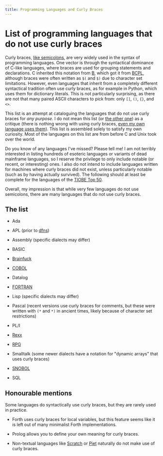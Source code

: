 ```yaml
---
title: Programming Languages and Curly Braces
---
```


List of programming languages that do not use curly braces
===

Curly braces, [like semicolons](semicolons.html), are very widely used
in the syntax of programming languages.  One vector is through the
syntactical dominance of C-like languages, where braces are used for
grouping statements and declarations.  C inherited this notation from
[B](https://en.wikipedia.org/wiki/B_(programming_language)), which got
it from [BCPL](https://en.wikipedia.org/wiki/BCPL), although braces
were often written as `$(` and `$)` due to character set limitations.
However, even languages that inherit from a completely different
syntactical tradition often use curly braces, as for example in
Python, which uses them for dictionary literals.  This is not
particularly surprising, as there are not that many paired ASCII
characters to pick from: only `[]`, `()`, `{}`, and `<>`.

This list is an attempt at cataloguing the languages that do not use
curly braces for *any purpose*.  I do not mean this list (or [the
other one](semicolons.html)) as a critique (there is nothing wrong
with using curly braces, [even my own language uses
them](https://futhark-lang.org)).  This list is assembled solely to
satisfy my own curiosity.  Most of the languages on this list are from
before C and Unix took over the world.

Do you know of any languages I've missed?  Please tell me!  I am not
terribly interested in listing hundreds of esoteric languages or
variants of dead mainframe languages, so I reserve the privilege to
only include notable (or recent, or interesting) ones.  I also do not
intend to include languages written for machines where curly braces
did not exist, unless particularly notable (such as by having actually
survived).  The following should at least be complete for the
languages of the [TIOBE Top 50](https://www.tiobe.com/tiobe-index/).

Overall, my impression is that while very few languages do not use
semicolons, there are many languages that do not use curly braces.

The list
---

  * Ada

  * APL (prior to [dfns](https://dfns.dyalog.com/))

  * Assembly (specific dialects may differ)

  * BASIC

  * [Brainfuck](https://esolangs.org/wiki/Brainfuck)

  * [COBOL](https://en.wikipedia.org/wiki/COBOL)

  * Datalog

  * [FORTRAN](http://www.math-cs.gordon.edu/courses/cs323/FORTRAN/fortran.html)

  * Lisp (specific dialects may differ)

  * Pascal (recent versions use curly braces for comments, but these
    were written with `(*` and `*)` in ancient times, likely because
    of character set restrictions)

  * PL/I

  * [Rexx](https://en.wikipedia.org/wiki/Rexx)

  * [RPG](https://en.wikipedia.org/wiki/IBM_RPG)

  * Smalltalk (some newer dialects have a notation for "dynamic
    arrays" that uses curly braces)

  * [SNOBOL](https://en.wikipedia.org/wiki/SNOBOL)

  * SQL

Honourable mentions
---

Some languages do syntactically use curly braces, but they are rarely
used in practice.

  * Forth uses curly braces for local variables, but this feature
    seems like it is left out of many minimalist Forth
    implementations.

  * Prolog allows you to define your own meaning for curly braces.

  * Non-textual languages like [Scratch](https://scratch.mit.edu/) or
    [Piet](http://www.dangermouse.net/esoteric/piet.html) naturally do
    not make use of curly braces.
